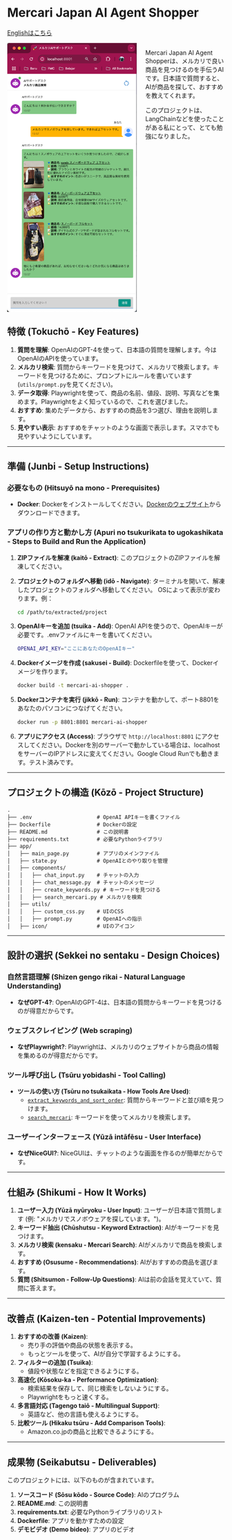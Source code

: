 # Mercari Japan AI Agent Shopper

[Englishはこちら](README.md)

<div style="display: flex;">
    <img src="screenshot.png" alt="Mercari AI Shopperの画面" width="300" style="margin-right: 20px;">
    <div>
        <p>Mercari Japan AI Agent Shopperは、メルカリで良い商品を見つけるのを手伝うAIです。日本語で質問すると、AIが商品を探して、おすすめを教えてくれます。</p>
        <p>このプロジェクトは、LangChainなどを使ったことがある私にとって、とても勉強になりました。</p>
    </div>
</div>

## 特徴 (Tokuchō - Key Features)

1.  **質問を理解**: OpenAIのGPT-4を使って、日本語の質問を理解します。今はOpenAIのAPIを使っています。
2.  **メルカリ検索**: 質問からキーワードを見つけて、メルカリで検索します。キーワードを見つけるために、プロンプトにルールを書いています (`utils/prompt.py`を見てください)。
3.  **データ取得**: Playwrightを使って、商品の名前、値段、説明、写真などを集めます。Playwrightをよく知っているので、これを選びました。
4.  **おすすめ**: 集めたデータから、おすすめの商品を3つ選び、理由を説明します。
5.  **見やすい表示**: おすすめをチャットのような画面で表示します。スマホでも見やすいようにしています。

---

## 準備 (Junbi - Setup Instructions)

### 必要なもの (Hitsuyō na mono - Prerequisites)

*   **Docker**: Dockerをインストールしてください。[Dockerのウェブサイト](https://www.docker.com/)からダウンロードできます。

### アプリの作り方と動かし方 (Apuri no tsukurikata to ugokashikata - Steps to Build and Run the Application)

1.  **ZIPファイルを解凍 (kaitō - Extract)**: このプロジェクトのZIPファイルを解凍してください。
2.  **プロジェクトのフォルダへ移動 (idō - Navigate)**: ターミナルを開いて、解凍したプロジェクトのフォルダへ移動してください。
    OSによって表示が変わります。例：

    ```bash
    cd /path/to/extracted/project
    ```
3.  **OpenAIキーを追加 (tsuika - Add)**: OpenAI APIを使うので、OpenAIキーが必要です。.envファイルにキーを書いてください。

    ```bash
    OPENAI_API_KEY="ここにあなたのOpenAIキー"
    ```
4.  **Dockerイメージを作成 (sakusei - Build)**: Dockerfileを使って、Dockerイメージを作ります。

    ```bash
    docker build -t mercari-ai-shopper .
    ```
5.  **Dockerコンテナを実行 (jikkō - Run)**: コンテナを動かして、ポート8801をあなたのパソコンにつなげてください。

    ```bash
    docker run -p 8801:8801 mercari-ai-shopper
    ```
6.  **アプリにアクセス (Access)**: ブラウザで `http://localhost:8801` にアクセスしてください。Dockerを別のサーバーで動かしている場合は、localhostをサーバーのIPアドレスに変えてください。Google Cloud Runでも動きます。テスト済みです。

---

## プロジェクトの構造 (Kōzō - Project Structure)

```
.
├── .env                     # OpenAI APIキーを書くファイル
├── Dockerfile               # Dockerの設定
├── README.md                # この説明書
├── requirements.txt         # 必要なPythonライブラリ
├── app/
│   ├── main_page.py         # アプリのメインファイル
│   ├── state.py             # OpenAIとのやり取りを管理
│   ├── components/
│   │   ├── chat_input.py    # チャットの入力
│   │   ├── chat_message.py  # チャットのメッセージ
│   │   ├── create_keywords.py # キーワードを見つける
│   │   ├── search_mercari.py # メルカリを検索
│   ├── utils/
│   │   ├── custom_css.py    # UIのCSS
│   │   ├── prompt.py        # OpenAIへの指示
│   ├── icon/                # UIのアイコン
```

---

## 設計の選択 (Sekkei no sentaku - Design Choices)

### 自然言語理解 (Shizen gengo rikai - Natural Language Understanding)

*   **なぜGPT-4?**: OpenAIのGPT-4は、日本語の質問からキーワードを見つけるのが得意だからです。

### ウェブスクレイピング (Web scraping)

*   **なぜPlaywright?**: Playwrightは、メルカリのウェブサイトから商品の情報を集めるのが得意だからです。

### ツール呼び出し (Tsūru yobidashi - Tool Calling)

*   **ツールの使い方 (Tsūru no tsukaikata - How Tools Are Used)**:
    *   [`extract_keywords_and_sort_order`](app/components/create_keywords.py): 質問からキーワードと並び順を見つけます。
    *   [`search_mercari`](app/components/search_mercari.py): キーワードを使ってメルカリを検索します。

### ユーザーインターフェース (Yūzā intāfēsu - User Interface)

*   **なぜNiceGUI?**: NiceGUIは、チャットのような画面を作るのが簡単だからです。

---

## 仕組み (Shikumi - How It Works)

1.  **ユーザー入力 (Yūzā nyūryoku - User Input)**: ユーザーが日本語で質問します (例: "メルカリでスノボウェアを探しています。")。
2.  **キーワード抽出 (Chūshutsu - Keyword Extraction)**: AIがキーワードを見つけます。
3.  **メルカリ検索 (kensaku - Mercari Search)**: AIがメルカリで商品を検索します。
4.  **おすすめ (Osusume - Recommendations)**: AIがおすすめの商品を選びます。
5.  **質問 (Shitsumon - Follow-Up Questions)**: AIは前の会話を覚えていて、質問に答えます。

---

## 改善点 (Kaizen-ten - Potential Improvements)

1.  **おすすめの改善 (Kaizen)**:
    *   売り手の評価や商品の状態を表示する。
    *   もっとツールを使って、AIが自分で学習するようにする。
2.  **フィルターの追加 (Tsuika)**:
    *   値段や状態などを指定できるようにする。
3.  **高速化 (Kōsoku-ka - Performance Optimization)**:
    *   検索結果を保存して、同じ検索をしないようにする。
    *   Playwrightをもっと速くする。
4.  **多言語対応 (Tagengo taiō - Multilingual Support)**:
    *   英語など、他の言語も使えるようにする。
5.  **比較ツール (Hikaku tsūru - Add Comparison Tools)**:
    *   Amazon.co.jpの商品と比較できるようにする。

---

## 成果物 (Seikabutsu - Deliverables)

このプロジェクトには、以下のものが含まれています。

1.  **ソースコード (Sōsu kōdo - Source Code)**: AIのプログラム
2.  **README.md**: この説明書
3.  **requirements.txt**: 必要なPythonライブラリのリスト
4.  **Dockerfile**: アプリを動かすための設定
5.  **デモビデオ (Demo bideo)**: アプリのビデオ

